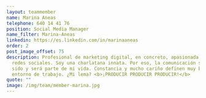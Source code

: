 ```yaml
---
layout: teammember
name: Marina Aneas
telephone: 640 14 41 76
position: Social Media Manager
name_filter: Marina-Aneas
linkedin: https://es.linkedin.com/in/marinaaneas
order: 2
post_image_offset: 75
description: Profesional de marketing digital, en concreto, apasionada por las
  redes sociales. Soy una charlatana innata. Por eso, la comunicación siempre ha
  sido y será parte de mi vida. Constancia y mucho cariño definen muy bien mi
  entorno de trabajo. ¿Mi lema? <b>¡PRODUCIR PRODUCIR PRODUCIR!</b>
quote: ""
image: /img/team/member-marina.jpg
---
```

